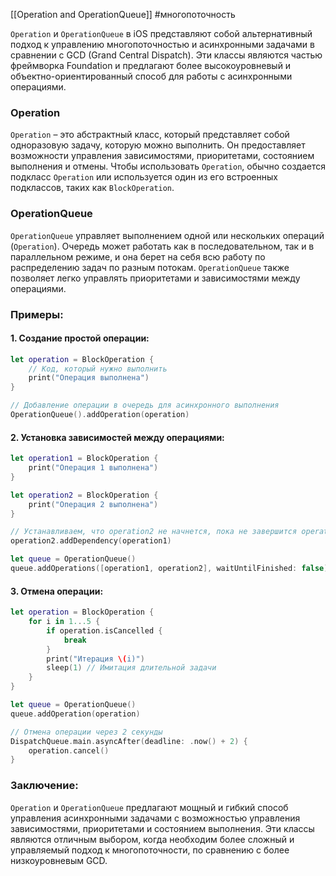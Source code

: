 [[Operation and OperationQueue]]
#многопоточность

`Operation` и `OperationQueue` в iOS представляют собой альтернативный подход к управлению многопоточностью и асинхронными задачами в сравнении с GCD (Grand Central Dispatch). Эти классы являются частью фреймворка Foundation и предлагают более высокоуровневый и объектно-ориентированный способ для работы с асинхронными операциями.

### Operation

`Operation` – это абстрактный класс, который представляет собой одноразовую задачу, которую можно выполнить. Он предоставляет возможности управления зависимостями, приоритетами, состоянием выполнения и отмены. Чтобы использовать `Operation`, обычно создается подкласс `Operation` или используется один из его встроенных подклассов, таких как `BlockOperation`.

### OperationQueue

`OperationQueue` управляет выполнением одной или нескольких операций (`Operation`). Очередь может работать как в последовательном, так и в параллельном режиме, и она берет на себя всю работу по распределению задач по разным потокам. `OperationQueue` также позволяет легко управлять приоритетами и зависимостями между операциями.

### Примеры:

#### 1. Создание простой операции:

```swift
let operation = BlockOperation {
    // Код, который нужно выполнить
    print("Операция выполнена")
}

// Добавление операции в очередь для асинхронного выполнения
OperationQueue().addOperation(operation)
```

#### 2. Установка зависимостей между операциями:

```swift
let operation1 = BlockOperation {
    print("Операция 1 выполнена")
}

let operation2 = BlockOperation {
    print("Операция 2 выполнена")
}

// Устанавливаем, что operation2 не начнется, пока не завершится operation1
operation2.addDependency(operation1)

let queue = OperationQueue()
queue.addOperations([operation1, operation2], waitUntilFinished: false)
```

#### 3. Отмена операции:

```swift
let operation = BlockOperation {
    for i in 1...5 {
        if operation.isCancelled {
            break
        }
        print("Итерация \(i)")
        sleep(1) // Имитация длительной задачи
    }
}

let queue = OperationQueue()
queue.addOperation(operation)

// Отмена операции через 2 секунды
DispatchQueue.main.asyncAfter(deadline: .now() + 2) {
    operation.cancel()
}
```

### Заключение:

`Operation` и `OperationQueue` предлагают мощный и гибкий способ управления асинхронными задачами с возможностью управления зависимостями, приоритетами и состоянием выполнения. Эти классы являются отличным выбором, когда необходим более сложный и управляемый подход к многопоточности, по сравнению с более низкоуровневым GCD.